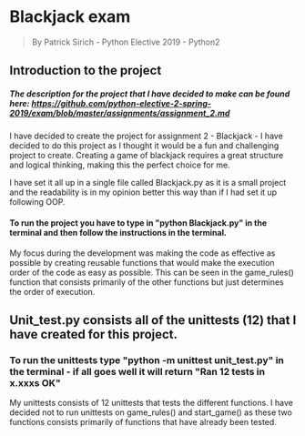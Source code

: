 # Blackjack exam
> By Patrick Sirich - Python Elective 2019 - Python2

## Introduction to the project
##### The description for the project that I have decided to make can be found here: https://github.com/python-elective-2-spring-2019/exam/blob/master/assignments/assignment_2.md



I have decided to create the project for assignment 2 - Blackjack - I have decided to do this project as I thought it would be a fun and challenging project to create. Creating a game of blackjack requires a great structure and logical thinking, making this the perfect choice for me.

I have set it all up in a single file called Blackjack.py as it is a small project and the readability is in my opinion better this way than if I had set it up following OOP. 
#### To run the project you have to type in "python Blackjack.py" in the terminal and then follow the instructions in the terminal.

My focus during the development was making the code as effective as possible by creating reusable functions that would make the execution order of the code as easy as possible. This can be seen in the game_rules() function that consists primarily of the other functions but just determines the order of execution. 

## Unit_test.py consists all of the unittests (12) that I have created for this project.
### To run the unittests type "python -m unittest unit_test.py" in the terminal - if all goes well it will return "Ran 12 tests in x.xxxs OK"

My unittests consists of 12 unittests that tests the different functions. I have decided not to run unittests on game_rules() and start_game() as these two functions consists primarily of functions that have already been tested.
